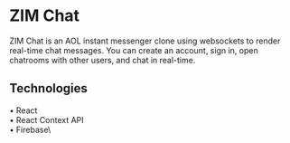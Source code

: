 # ZIM Chat

ZIM Chat is an AOL instant messenger clone using websockets to render real-time chat messages. You can create an account, sign in, open chatrooms with other users, and chat in real-time.

## Technologies

• React\
• React Context API\
• Firebase\
